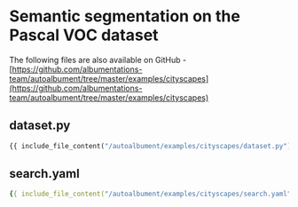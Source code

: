 # Semantic segmentation on the Pascal VOC dataset

The following files are also available on GitHub - [https://github.com/albumentations-team/autoalbument/tree/master/examples/cityscapes](https://github.com/albumentations-team/autoalbument/tree/master/examples/cityscapes)


## dataset.py
```python
{{ include_file_content("/autoalbument/examples/cityscapes/dataset.py") }}
```

## search.yaml
```yaml
{{ include_file_content("/autoalbument/examples/cityscapes/search.yaml") }}
```
